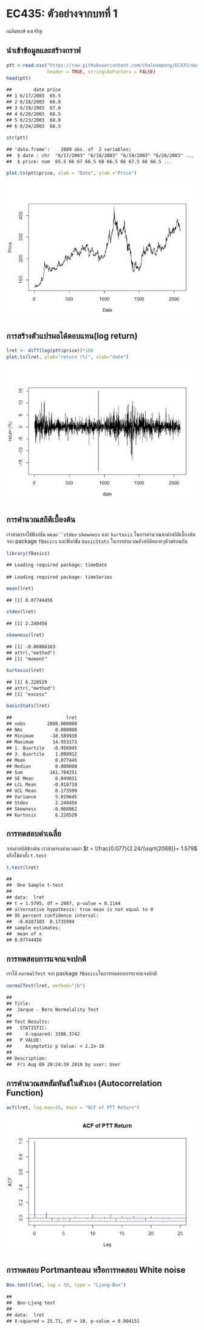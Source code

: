 EC435: ตัวอย่างจากบทที่ 1
================
เฉลิมพงษ์ คงเจริญ

นำเข้าข้อมูลและสร้างกราฟ
------------------------

``` r
ptt <-read.csv("https://raw.githubusercontent.com/chaleampong/EC435/master/pttstock.csv",
               header = TRUE, stringsAsFactors = FALSE)
head(ptt)
```

    ##        date price
    ## 1 6/17/2003  65.5
    ## 2 6/18/2003  66.0
    ## 3 6/19/2003  67.0
    ## 4 6/20/2003  66.5
    ## 5 6/23/2003  68.0
    ## 6 6/24/2003  66.5

``` r
str(ptt)
```

    ## 'data.frame':    2089 obs. of  2 variables:
    ##  $ date : chr  "6/17/2003" "6/18/2003" "6/19/2003" "6/20/2003" ...
    ##  $ price: num  65.5 66 67 66.5 68 66.5 66 67.5 66 66.5 ...

``` r
plot.ts(ptt$price, xlab = "Date", ylab ="Price")
```

![](chapter1_example_files/figure-markdown_github/unnamed-chunk-1-1.png)

การสร้างตัวแปรผลได้ตอบแทน(log return)
-------------------------------------

``` r
lret <- diff(log(ptt$price))*100
plot.ts(lret, ylab="return (%)", xlab="date")
```

![](chapter1_example_files/figure-markdown_github/return-1.png)

การคำนวณสถิติเบื้องต้น
----------------------

เราสามารถใช้ฟังก์ชัน ``` mean``stdev ``` `skewness` และ `kurtosis` ในการคำนวณหาค่าสถิติเบื้องต้น จาก package `fBasics` และฟังก์ชัน `basicStats` ในการคำนวณตัวสถิติหลายๆตัวพร้อมกัน

``` r
library(fBasics)
```

    ## Loading required package: timeDate

    ## Loading required package: timeSeries

``` r
mean(lret)
```

    ## [1] 0.07744456

``` r
stdev(lret)
```

    ## [1] 2.240456

``` r
skewness(lret)
```

    ## [1] -0.06886163
    ## attr(,"method")
    ## [1] "moment"

``` r
kurtosis(lret)
```

    ## [1] 6.228529
    ## attr(,"method")
    ## [1] "excess"

``` r
basicStats(lret)
```

    ##                    lret
    ## nobs        2088.000000
    ## NAs            0.000000
    ## Minimum      -18.589938
    ## Maximum       14.953173
    ## 1. Quartile   -0.956945
    ## 3. Quartile    1.098912
    ## Mean           0.077445
    ## Median         0.000000
    ## Sum          161.704251
    ## SE Mean        0.049031
    ## LCL Mean      -0.018710
    ## UCL Mean       0.173599
    ## Variance       5.019645
    ## Stdev          2.240456
    ## Skewness      -0.068862
    ## Kurtosis       6.228529

การทดสอบค่าเฉลี่ย
-----------------

จากค่าสถิติข้างต้น เราสามารถคำนวณค่า $t = \\frac{0.077}{2.24/\\sqrt{2088}}= 1.579$ หรือใช้คำสั่ง `t.test`

``` r
t.test(lret)
```

    ## 
    ##  One Sample t-test
    ## 
    ## data:  lret
    ## t = 1.5795, df = 2087, p-value = 0.1144
    ## alternative hypothesis: true mean is not equal to 0
    ## 95 percent confidence interval:
    ##  -0.0187103  0.1735994
    ## sample estimates:
    ##  mean of x 
    ## 0.07744456

การทดสอบการแจกแจงปกติ
---------------------

เราใช้ `normalTest` จาก package `fBasics`ในการทดสอบการแจกแจงปกติ

``` r
normalTest(lret, method="jb")
```

    ## 
    ## Title:
    ##  Jarque - Bera Normalality Test
    ## 
    ## Test Results:
    ##   STATISTIC:
    ##     X-squared: 3386.3742
    ##   P VALUE:
    ##     Asymptotic p Value: < 2.2e-16 
    ## 
    ## Description:
    ##  Fri Aug 09 20:24:39 2019 by user: User

การคำนวณสหสัมพันธ์ในตัวเอง (Autocorrelation Function)
-----------------------------------------------------

``` r
acf(lret, lag.max=25, main = "ACF of PTT Return")
```

![](chapter1_example_files/figure-markdown_github/unnamed-chunk-5-1.png)

การทดสอบ Portmanteau หรือการทดสอบ White noise
---------------------------------------------

``` r
Box.test(lret, lag = 10, type = "Ljung-Box")
```

    ## 
    ##  Box-Ljung test
    ## 
    ## data:  lret
    ## X-squared = 25.71, df = 10, p-value = 0.004151
